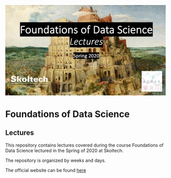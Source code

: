 ![Foundations of Data Science](cover_lectures.jpg "Foundations of Data Science at Skoltech")

# Foundations of Data Science
## Lectures

This repository contains lectures covered during the course Foundations of Data Science lectured in the Spring of 2020 at Skoltech.

The repository is organized by weeks and days.

The official website can be found [here](http://notion.so/rodrigorivera/Foundations-of-Data-Science-Home-3ff46b7679ff4ad19fb452a57990d5c2)